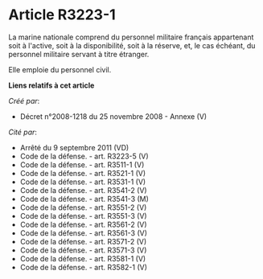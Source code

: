 # Article R3223-1

La marine nationale comprend du personnel militaire français appartenant soit à l'active, soit à la disponibilité, soit à la
réserve, et, le cas échéant, du personnel militaire servant à titre étranger.

Elle emploie du personnel civil.

**Liens relatifs à cet article**

_Créé par_:

  - Décret n°2008-1218 du 25 novembre 2008 -  Annexe (V)

_Cité par_:

  - Arrêté du 9 septembre 2011 (VD)
  - Code de la défense. - art. R3223-5 (V)
  - Code de la défense. - art. R3511-1 (V)
  - Code de la défense. - art. R3521-1 (V)
  - Code de la défense. - art. R3531-1 (V)
  - Code de la défense. - art. R3541-2 (V)
  - Code de la défense. - art. R3541-3 (M)
  - Code de la défense. - art. R3551-2 (V)
  - Code de la défense. - art. R3551-3 (V)
  - Code de la défense. - art. R3561-2 (V)
  - Code de la défense. - art. R3561-3 (V)
  - Code de la défense. - art. R3571-2 (V)
  - Code de la défense. - art. R3571-3 (V)
  - Code de la défense. - art. R3581-1 (V)
  - Code de la défense. - art. R3582-1 (V)
